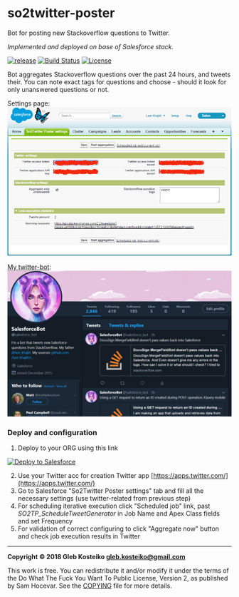 # so2twitter-poster

Bot for posting new Stackoverflow questions to Twitter.

_Implemented and deployed on base of Salesforce stack._

[![release](https://img.shields.io/badge/release-v0.3-brightgreen.png?style=default)](https://github.com/gleb-kosteiko/so2twitter-poster/releases/latest)
[![Build Status](https://travis-ci.org/gleb-kosteiko/so2twitter-poster.svg?branch=master)](https://travis-ci.org/gleb-kosteiko/so2twitter-poster)
[![License](https://img.shields.io/badge/License-WTFPL-brightgreen.svg)](https://raw.githubusercontent.com/gleb-kosteiko/so2twitter-poster/master/copying.txt)

Bot aggregates Stackoverflow questions over the past 24 hours, and tweets their. You can note exact tags for questions and choose - should it look for only unanswered questions or not.

Settings page:
![Screenshot](images/settings-page.png)

[My twitter-bot](https://twitter.com/salesforce_bot):
![Screenshot](images/twitter-bot-screenshot.png)

### Deploy and configuration 
1. Deploy to your ORG using this link
<a href="https://githubsfdeploy.herokuapp.com/?owner=gleb-kosteiko&repo=so2twitter-poster">
  <img alt="Deploy to Salesforce"
       src="https://raw.githubusercontent.com/afawcett/githubsfdeploy/master/src/main/webapp/resources/img/deploy.png">
</a>

2. Use your Twitter acc for creation Twitter app [https://apps.twitter.com/](https://apps.twitter.com/)
3. Go to Salesforce "So2Twitter Poster settings" tab and fill all the necessary settings  (use twitter-related from previous step)
4. For scheduling iterative execution click "Scheduled job" link, past *SO2TP_ScheduleTweetGenerator* in Job Name and Apex Class fields and set Frequency
5. For validation of correct configuring to click "Aggregate now" button and check job execution results in Twitter


---

**Copyright © 2018 Gleb Kosteiko <gleb.kosteiko@gmail.com>**

This work is free. You can redistribute it and/or modify it under the
terms of the Do What The Fuck You Want To Public License, Version 2,
as published by Sam Hocevar. See the [COPYING](copying.txt) file for more details.
